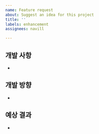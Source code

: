 ```yaml
---
name: Feature request
about: Suggest an idea for this project
title: ''
labels: enhancement
assignees: navill

---
```


## 개발 사항
-

## 개발 방향
-

## 예상 결과
-
